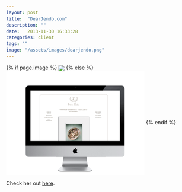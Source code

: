 ```yaml
---
layout: post
title:  "DearJendo.com"
description: ""
date:   2013-11-30 16:33:28
categories: client 
tags: ""
image: "/assets/images/dearjendo.png"
---
```


<p>
    {% if page.image %}
        <img src="{{ page.image}}" style="height: 480px" align="center" />
    {% else %}
        <img src="/assets/nothumb.png"
        style="height: 280px" align="center" />
    {% endif %}
</p>

Check her out [here][clientlink].

[clientlink]:     http://dearjendo.com
